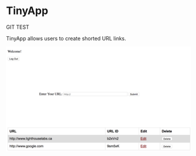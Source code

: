 # TinyApp

GIT TEST

TinyApp allows users to create shorted URL links.

![Screenshot of the URLs page](https://github.com/andy-park/TinyApp/blob/master/docs/TinyApp.png?raw=true)
